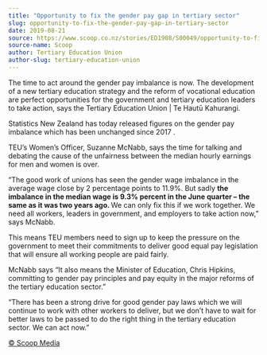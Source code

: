 ```yaml
---
title: "Opportunity to fix the gender pay gap in tertiary sector"
slug: opportunity-to-fix-the-gender-pay-gap-in-tertiary-sector
date: 2019-08-21
source: https://www.scoop.co.nz/stories/ED1908/S00049/opportunity-to-fix-the-gender-pay-gap-in-tertiary-sector.htm
source-name: Scoop
author: Tertiary Education Union
author-slug: tertiary-education-union
---
```


<p>The time to act around the gender pay imbalance is now. The
development of a new tertiary education strategy and the
reform of vocational education are perfect opportunities for
the government and tertiary education leaders to take
action, says the Tertiary Education Union | Te Hautū
Kahurangi.</p>

<p>Statistics New Zealand has today released
figures on the gender pay imbalance which has been
unchanged since 2017 .</p>

<p>TEU’s Women’s Officer,
Suzanne McNabb, says the time for talking and debating the
cause of the unfairness between the median hourly earnings
for men and women is over.</p>

<p>“The good work of unions has
seen the gender wage imbalance in the average wage close by
2 percentage points to 11.9%. But sadly <strong>the
imbalance in the median wage is 9.3% percent in the June
quarter – the same as it was two years ago. </strong>We
can only fix this if we work together. We need all workers,
leaders in government, and employers to take action now,”
says McNabb.</p>

<p>This means TEU members need to sign up to keep the pressure
on the government to meet their commitments to deliver
good equal pay legislation that will ensure all working
people are paid fairly.</p>

<p>McNabb says “It also means the
Minister of Education, Chris Hipkins, committing to gender
pay principles and pay equity in the major reforms of the
tertiary education sector.”</p>

<p>“There has been a strong
drive for good gender pay laws which we will continue to
work with other workers to deliver, but we don’t have to
wait for better laws to be passed to do the right thing in
the tertiary education sector. We can act
now.”</p><p>
<a href="http://www.scoop.co.nz/about/terms.html" target="_blank"><span>© Scoop Media</span></a>
         </p>